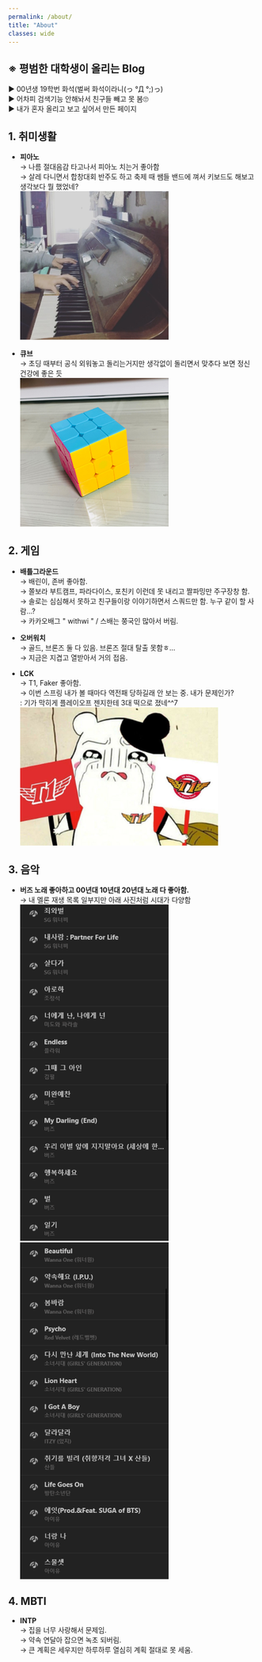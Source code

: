 ```yaml
---
permalink: /about/
title: "About"
classes: wide
---
```


## **※ 평범한 대학생이 올리는 Blog**    
▶ 00년생 19학번 화석(벌써 화석이라니(っ °Д °;)っ)   
▶ 어차피 검색기능 안해놔서 친구들 빼고 못 봄🙄   
▶ 내가 혼자 올리고 보고 싶어서 만든 페이지   



## **1. 취미생활**   
  * **피아노**   
  → 나름 절대음감 타고나서 피아노 치는거 좋아함   
  → 살레 다니면서 합창대회 반주도 하고 축제 때 쌤들 밴드에 껴서 키보드도 해보고 생각보다 뭘 했었네?   
    <img src="/assets/images/about_photo/about_photo1.jpg" width="300px" height="300px" alt="photo1">   
    
    
  * **큐브**   
  → 초딩 때부터 공식 외워놓고 돌리는거지만 생각없이 돌리면서 맞추다 보면 정신 건강에 좋은 듯   
    <img src="/assets/images/about_photo/about_photo2.jpg" width="300px" height="300px" alt="photo1">   


## **2. 게임**   
  * **배틀그라운드**   
  → 배린이, 존버 좋아함.   
  → 쫄보라 부트캠프, 파라다이스, 포친키 이런데 못 내리고 짤파밍만 주구장창 함.   
  → 솔로는 심심해서 못하고 친구들이랑 이야기하면서 스쿼드만 함. 누구 같이 할 사람...?    
  → 카카오배그 " withwi " / 스배는 쭝국인 많아서 버림.    
    
    
  * **오버워치**   
  → 골드, 브론즈 둘 다 있음. 브론즈 절대 탈출 못함ㅎ...    
  → 지금은 지겹고 열받아서 거의 접음.   
    
  
  * **LCK**   
  → T1, Faker 좋아함.   
  → 이번 스프링 내가 볼 때마다 역전패 당하길래 안 보는 중. 내가 문제인가?    
    \: 기가 막히게 플레이오프 젠지한테 3대 떡으로 졌네^^7     
    <img src="/assets/images/about_photo/about_photo3.jpg" width="400px" alt="photo1">    
    
    
## **3. 음악**    
  * **버즈 노래 좋아하고 00년대 10년대 20년대 노래 다 좋아함.**<br>
  → 내 멜론 재생 목록 일부지만 아래 사진처럼 시대가 다양함    
    <img src="/assets/images/about_photo/about_photo4.png" width="300px"> <img src="/assets/images/about_photo/about_photo5.png" width="300px">       
 

## **4. MBTI**   
  * **INTP**   
  → 집을 너무 사랑해서 문제임.   
  → 약속 연달아 잡으면 녹초 되버림.   
  → 큰 계획은 세우지만 하루하루 열심히 계획 절대로 못 세움.   
  
